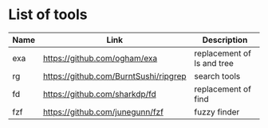 # List of tools
|Name|Link|Description|
|-|-|-|
|exa|https://github.com/ogham/exa|replacement of ls and tree|
|rg|https://github.com/BurntSushi/ripgrep|search tools|
|fd|https://github.com/sharkdp/fd|replacement of find|
|fzf|https://github.com/junegunn/fzf|fuzzy finder|

